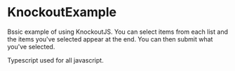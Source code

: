 # KnockoutExample

Bssic example of using KnockoutJS. You can select items from each list and the items you've selected appear at the end. You can then submit what you've selected. 

Typescript used for all javascript. 
